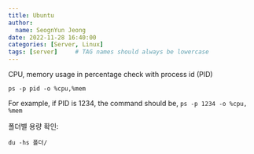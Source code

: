 ```yaml
---
title: Ubuntu
author:
  name: SeognYun Jeong
date: 2022-11-28 16:40:00 
categories: [Server, Linux]
tags: [server]     # TAG names should always be lowercase
---
```


CPU, memory usage in percentage check with process id (PID)
```terminal
ps -p pid -o %cpu,%mem
```
For example, if PID is 1234, the command should be, 
```ps -p 1234 -o %cpu, %mem```

폴더별 용량 확인: 
```terminal
du -hs 폴더/
```
<!-- ---
title: TITLE
date: YYYY-MM-DD HH:MM:SS +/-TTTT
2022-11-29 16:38:00 
categories: [TOP_CATEGORIE, SUB_CATEGORIE]
tags: [TAG]     # TAG names should always be lowercase
--- -->
